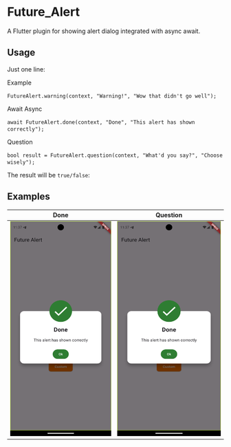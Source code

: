 # Future_Alert

A Flutter plugin for showing alert dialog integrated with async await.

## Usage

Just one line:

Example
```Example
FutureAlert.warning(context, "Warning!", "Wow that didn't go well");
```

Await Async
```Await Async
await FutureAlert.done(context, "Done", "This alert has shown correctly");
```

Question
```Question
bool result = FutureAlert.question(context, "What'd you say?", "Choose wisely");
```

The result will be `true/false`:

## Examples
 
  Done | Question
:-------------------------:|:-------------------------:
  <img src="https://github.com/tomasgaray/future_alerts/blob/master/lib/images/done.png?raw=true" width="300" height="500"> |  <img src="https://raw.githubusercontent.com/tomasgaray/future_alerts/refs/heads/master/lib/images/done.png" width="300" height="500"> 